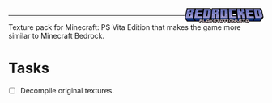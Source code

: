 <img align="right" src="/readme-bin/BRCKD.png" alt="logo" title="TP_Logo" width="31%">

----
Texture pack for Minecraft: PS Vita Edition that makes the game more similar to Minecraft Bedrock.

# Tasks
- [ ] Decompile original textures.
